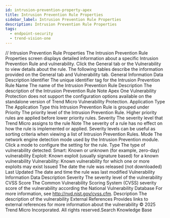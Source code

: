 ```yaml
---
id: intrusion-prevention-property-apex
title: Intrusion Prevention Rule Properties
sidebar_label: Intrusion Prevention Rule Properties
description: Intrusion Prevention Rule Properties
tags:
  - endpoint-security
  - trend-vision-one
---
```


/*<![CDATA[*/ $('#title').html($('meta[name=map-description]').attr('content')); /*]]>*/ Intrusion Prevention Rule Properties The Intrusion Prevention Rule Properties screen displays detailed information about a specific Intrusion Prevention Rule and vulnerability. Click the General tab or the Vulnerability to view details about the rule. The following tables describe the information provided on the General tab and Vulnerability tab. General Information Data Description Identifier The unique identifier tag for the Intrusion Prevention Rule Name The name of the Intrusion Prevention Rule Description The description of the Intrusion Prevention Rule Note Apex One Vulnerability Protection does not support the configuration options available on the standalone version of Trend Micro Vulnerability Protection. Application Type The Application Type this Intrusion Prevention Rule is grouped under Priority The priority level of the Intrusion Prevention Rule. Higher priority rules are applied before lower priority rules. Severity The severity level that Trend Micro assigns to the rule Note The severity of a rule has no effect on how the rule is implemented or applied. Severity levels can be useful as sorting criteria when viewing a list of Intrusion Prevention Rules. Mode The network engine detection mode used by the Intrusion Prevention module. Click a mode to configure the setting for the rule. Type The type of vulnerability detected: Smart: Known or unknown (for example, zero-day) vulnerability Exploit: Known exploit (usually signature based) for a known vulnerability Vulnerability: Known vulnerability for which one or more exploits may exist Issued The date the rule was released (not downloaded) Last Updated The date and time the rule was last modified Vulnerability Information Data Description Severity The severity level of the vulnerability CVSS Score The Common Vulnerability Scoring System (CVSS) severity score of the vulnerability according the National Vulnerability Database For more information, see http://nvd.nist.gov/cvss.cfm. Description The description of the vulnerability External References Provides links to external references for more information about the vulnerability © 2025 Trend Micro Incorporated. All rights reserved.Search Knowledge Base